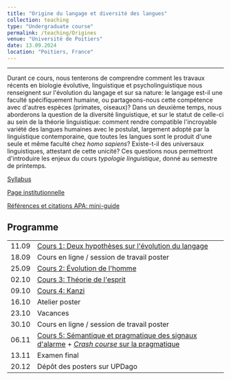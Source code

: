 ```yaml
---
title: "Origine du langage et diversité des langues"
collection: teaching
type: "Undergraduate course"
permalink: /teaching/Origines
venue: "Université de Poitiers"
date: 13.09.2024
location: "Poitiers, France"
---
```

---

Durant ce cours, nous tenterons de comprendre comment les travaux récents en biologie évolutive, linguistique et psycholinguistique nous renseignent sur l'évolution du langage et sur sa nature: le langage est-il une faculté spécifiquement humaine, ou partageons-nous cette compétence avec d'autres espèces (primates, oiseaux)? Dans un deuxième temps, nous aborderons la question de la diversité linguistique, et sur le statut de celle-ci au sein de la théorie linguistique: comment rendre compatible l'incroyable variété des langues humaines avec le postulat, largement adopté par la linguistique contemporaine, que toutes les langues sont le produit d'une seule et même faculté chez *homo sapiens*? Existe-t-il des universaux linguistiques, attestant de cette unicité? Ces questions nous permettront d'introduire les enjeux du cours *typologie linguistique*, donné au semestre de printemps.

[Syllabus](./origines/Syllabus_Origines.pdf)

[Page institutionnelle](https://updago.univ-poitiers.fr/course/view.php?id=5743#section-0)

[Références et citations APA: mini-guide](https://github.com/DavidBlunier/davidblunier.github.io/edit/master/_teaching/APA.pdf)



## Programme

|   |                  |
|---|------------------|
| 11.09 | [Cours 1: Deux hypothèses sur l'évolution du langage](./origines/Poitiers_Origines_Cours1.pdf)      |
| 18.09 | Cours en ligne / session de travail poster |
| 25.09 | [Cours 2: Évolution de l'homme](./origines/Poitiers_Origines_Cours2.pdf)      |
| 02.10 | [Cours 3: Théorie de l'esprit](./origines/Poitiers_Origines_Cours3.pdf)      |
| 09.10 | [Cours 4: Kanzi](./origines/Poitiers_Origines_Cours4.pdf)      |
| 16.10 | Atelier poster |
| 23.10 | Vacances     |
| 30.10 | Cours en ligne / session de travail poster |
| 06.11 | [Cours 5: Sémantique et pragmatique des signaux d'alarme](./origines/Cours_5_Signaux.pdf) + [*Crash course* sur la pragmatique](./origines/Pragmatique.pdf)|
| 13.11 | Examen final |
| 20.12 | Dépôt des posters sur UPDago |









